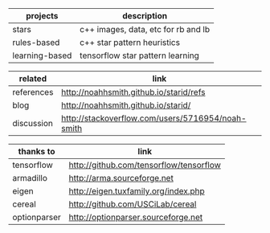 projects | description
-------- | -----------
stars | c++ images, data, etc for rb and lb
rules-based | c++ star pattern heuristics
learning-based |tensorflow star pattern learning

related | link
----- | ---
references | http://noahhsmith.github.io/starid/refs
blog | http://noahhsmith.github.io/starid/
discussion | http://stackoverflow.com/users/5716954/noah-smith

thanks to | link
----- | ---
tensorflow | http://github.com/tensorflow/tensorflow
armadillo | http://arma.sourceforge.net
eigen | http://eigen.tuxfamily.org/index.php
cereal| http://github.com/USCiLab/cereal
optionparser | http://optionparser.sourceforge.net
